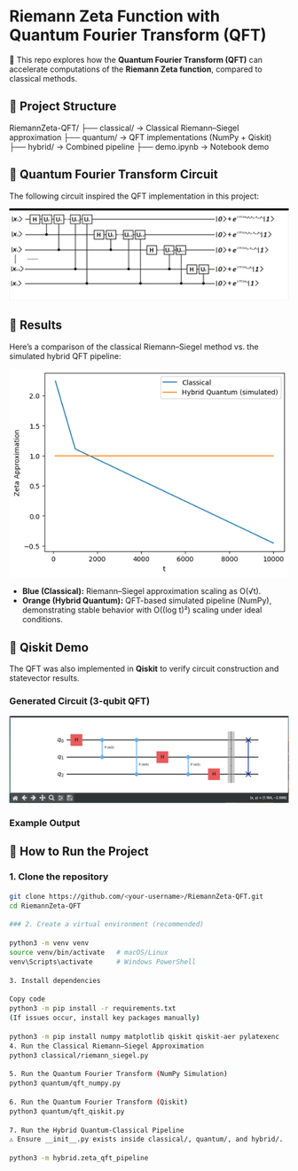 # Riemann Zeta Function with Quantum Fourier Transform (QFT)

📌 This repo explores how the **Quantum Fourier Transform (QFT)** can accelerate computations of the **Riemann Zeta function**, compared to classical methods.

## 🔹 Project Structure

RiemannZeta-QFT/
├── classical/ -> Classical Riemann–Siegel approximation
├── quantum/ -> QFT implementations (NumPy + Qiskit)
├── hybrid/ -> Combined pipeline
├── demo.ipynb -> Notebook demo

## 🔹 Quantum Fourier Transform Circuit

The following circuit inspired the QFT implementation in this project:

![QFT Circuit](docs/Circuit-for-Quantum-Fourier-Transform-QFT.png)


## 🔹 Results

Here’s a comparison of the classical Riemann–Siegel method vs. the simulated hybrid QFT pipeline:

![Classical vs Quantum](results/plots/classical_vs_quantum.png)

- **Blue (Classical):** Riemann–Siegel approximation scaling as O(√t).  
- **Orange (Hybrid Quantum):** QFT-based simulated pipeline (NumPy), demonstrating stable behavior with O((log t)²) scaling under ideal conditions.


## 🔹 Qiskit Demo

The QFT was also implemented in **Qiskit** to verify circuit construction and statevector results.

### Generated Circuit (3-qubit QFT)

![Generated QFT Circuit](docs/qft_circuit_generated.png)

### Example Output


## 🔹 How to Run the Project

### 1. Clone the repository
```bash
git clone https://github.com/<your-username>/RiemannZeta-QFT.git
cd RiemannZeta-QFT

### 2. Create a virtual environment (recommended)

python3 -m venv venv
source venv/bin/activate   # macOS/Linux
venv\Scripts\activate      # Windows PowerShell

3. Install dependencies

Copy code
python3 -m pip install -r requirements.txt
(If issues occur, install key packages manually)

python3 -m pip install numpy matplotlib qiskit qiskit-aer pylatexenc
4. Run the Classical Riemann–Siegel Approximation
python3 classical/riemann_siegel.py

5. Run the Quantum Fourier Transform (NumPy Simulation)
python3 quantum/qft_numpy.py

6. Run the Quantum Fourier Transform (Qiskit)
python3 quantum/qft_qiskit.py

7. Run the Hybrid Quantum-Classical Pipeline
⚠️ Ensure __init__.py exists inside classical/, quantum/, and hybrid/.

python3 -m hybrid.zeta_qft_pipeline



